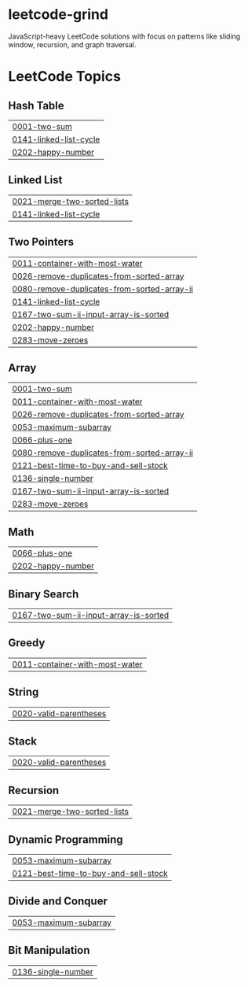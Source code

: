 # leetcode-grind
JavaScript-heavy LeetCode solutions with focus on patterns like sliding window, recursion, and graph traversal.

<!---LeetCode Topics Start-->
# LeetCode Topics
## Hash Table
|  |
| ------- |
| [0001-two-sum](https://github.com/sankalp-ambulkar-au3/leetcode-grind/tree/master/0001-two-sum) |
| [0141-linked-list-cycle](https://github.com/sankalp-ambulkar-au3/leetcode-grind/tree/master/0141-linked-list-cycle) |
| [0202-happy-number](https://github.com/sankalp-ambulkar-au3/leetcode-grind/tree/master/0202-happy-number) |
## Linked List
|  |
| ------- |
| [0021-merge-two-sorted-lists](https://github.com/sankalp-ambulkar-au3/leetcode-grind/tree/master/0021-merge-two-sorted-lists) |
| [0141-linked-list-cycle](https://github.com/sankalp-ambulkar-au3/leetcode-grind/tree/master/0141-linked-list-cycle) |
## Two Pointers
|  |
| ------- |
| [0011-container-with-most-water](https://github.com/sankalp-ambulkar-au3/leetcode-grind/tree/master/0011-container-with-most-water) |
| [0026-remove-duplicates-from-sorted-array](https://github.com/sankalp-ambulkar-au3/leetcode-grind/tree/master/0026-remove-duplicates-from-sorted-array) |
| [0080-remove-duplicates-from-sorted-array-ii](https://github.com/sankalp-ambulkar-au3/leetcode-grind/tree/master/0080-remove-duplicates-from-sorted-array-ii) |
| [0141-linked-list-cycle](https://github.com/sankalp-ambulkar-au3/leetcode-grind/tree/master/0141-linked-list-cycle) |
| [0167-two-sum-ii-input-array-is-sorted](https://github.com/sankalp-ambulkar-au3/leetcode-grind/tree/master/0167-two-sum-ii-input-array-is-sorted) |
| [0202-happy-number](https://github.com/sankalp-ambulkar-au3/leetcode-grind/tree/master/0202-happy-number) |
| [0283-move-zeroes](https://github.com/sankalp-ambulkar-au3/leetcode-grind/tree/master/0283-move-zeroes) |
## Array
|  |
| ------- |
| [0001-two-sum](https://github.com/sankalp-ambulkar-au3/leetcode-grind/tree/master/0001-two-sum) |
| [0011-container-with-most-water](https://github.com/sankalp-ambulkar-au3/leetcode-grind/tree/master/0011-container-with-most-water) |
| [0026-remove-duplicates-from-sorted-array](https://github.com/sankalp-ambulkar-au3/leetcode-grind/tree/master/0026-remove-duplicates-from-sorted-array) |
| [0053-maximum-subarray](https://github.com/sankalp-ambulkar-au3/leetcode-grind/tree/master/0053-maximum-subarray) |
| [0066-plus-one](https://github.com/sankalp-ambulkar-au3/leetcode-grind/tree/master/0066-plus-one) |
| [0080-remove-duplicates-from-sorted-array-ii](https://github.com/sankalp-ambulkar-au3/leetcode-grind/tree/master/0080-remove-duplicates-from-sorted-array-ii) |
| [0121-best-time-to-buy-and-sell-stock](https://github.com/sankalp-ambulkar-au3/leetcode-grind/tree/master/0121-best-time-to-buy-and-sell-stock) |
| [0136-single-number](https://github.com/sankalp-ambulkar-au3/leetcode-grind/tree/master/0136-single-number) |
| [0167-two-sum-ii-input-array-is-sorted](https://github.com/sankalp-ambulkar-au3/leetcode-grind/tree/master/0167-two-sum-ii-input-array-is-sorted) |
| [0283-move-zeroes](https://github.com/sankalp-ambulkar-au3/leetcode-grind/tree/master/0283-move-zeroes) |
## Math
|  |
| ------- |
| [0066-plus-one](https://github.com/sankalp-ambulkar-au3/leetcode-grind/tree/master/0066-plus-one) |
| [0202-happy-number](https://github.com/sankalp-ambulkar-au3/leetcode-grind/tree/master/0202-happy-number) |
## Binary Search
|  |
| ------- |
| [0167-two-sum-ii-input-array-is-sorted](https://github.com/sankalp-ambulkar-au3/leetcode-grind/tree/master/0167-two-sum-ii-input-array-is-sorted) |
## Greedy
|  |
| ------- |
| [0011-container-with-most-water](https://github.com/sankalp-ambulkar-au3/leetcode-grind/tree/master/0011-container-with-most-water) |
## String
|  |
| ------- |
| [0020-valid-parentheses](https://github.com/sankalp-ambulkar-au3/leetcode-grind/tree/master/0020-valid-parentheses) |
## Stack
|  |
| ------- |
| [0020-valid-parentheses](https://github.com/sankalp-ambulkar-au3/leetcode-grind/tree/master/0020-valid-parentheses) |
## Recursion
|  |
| ------- |
| [0021-merge-two-sorted-lists](https://github.com/sankalp-ambulkar-au3/leetcode-grind/tree/master/0021-merge-two-sorted-lists) |
## Dynamic Programming
|  |
| ------- |
| [0053-maximum-subarray](https://github.com/sankalp-ambulkar-au3/leetcode-grind/tree/master/0053-maximum-subarray) |
| [0121-best-time-to-buy-and-sell-stock](https://github.com/sankalp-ambulkar-au3/leetcode-grind/tree/master/0121-best-time-to-buy-and-sell-stock) |
## Divide and Conquer
|  |
| ------- |
| [0053-maximum-subarray](https://github.com/sankalp-ambulkar-au3/leetcode-grind/tree/master/0053-maximum-subarray) |
## Bit Manipulation
|  |
| ------- |
| [0136-single-number](https://github.com/sankalp-ambulkar-au3/leetcode-grind/tree/master/0136-single-number) |
<!---LeetCode Topics End-->